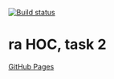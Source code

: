 [![Build status](https://ci.appveyor.com/api/projects/status/s8sppskqyk3cbehq?svg=true)](https://ci.appveyor.com/project/qvvverty/ra-hoc-2)
# ra HOC, task 2
[GitHub Pages](https://qvvverty.github.io/ra-hoc-2/)